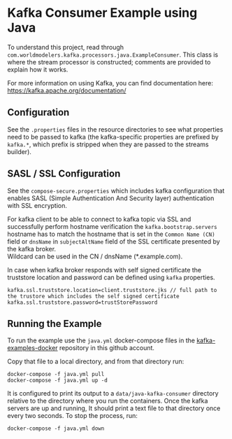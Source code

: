 # Kafka Consumer Example using Java

To understand this project, read through `com.worldmodelers.kafka.processors.java.ExampleConsumer`. 
This class is where the stream processor is constructed; comments are provided to explain how it works.

For more information on using Kafka, you can find documentation here:
https://kafka.apache.org/documentation/

## Configuration

See the `.properties` files in the resource directories to see what properties need to be passed to
kafka (the kafka-specific properties are prefixed by `kafka.*`, which prefix is stripped when they
are passed to the streams builder).

## SASL / SSL Configuration
See the `compose-secure.properties` which includes kafka configuration that enables 
SASL (Simple Authentication And Security layer) authentication with SSL encryption.  

For kafka client to be able to connect to kafka topic via SSL and successfully perform hostname verification 
the `kafka.bootstrap.servers` hostname has to match the hostname that is set in the `Common Name (CN)` field 
or `dnsName` in `subjectAltName` field of the SSL certificate presented by the kafka broker.  
Wildcard can be used in the CN / dnsName (*.example.com).  

In case when kafka broker responds with self signed certificate the truststore location and password can be defined
using `kafka` properties.
```
kafka.ssl.truststore.location=client.truststore.jks // full path to the trustore which includes the self signed certificate
kafka.ssl.truststore.password=trustStorePassword
``` 

## Running the Example

To run the example use the `java.yml` docker-compose files in the 
[kafka-examples-docker](https://github.com/twosixlabs-dart/kafka-examples-docker) repository in
this github account.

Copy that file to a local directory, and from that directory run:

```$xslt
docker-compose -f java.yml pull
docker-compose -f java.yml up -d
```

It is configured to print its output to a `data/java-kafka-consumer` directory
relative to the directory where you run the containers. Once the kafka servers are up and running, 
It should print a text file to that directory once every two seconds. To stop the process, run:

```$xslt
docker-compose -f java.yml down
```
